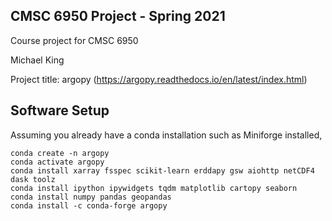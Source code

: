 ## CMSC 6950 Project - Spring 2021

Course project for CMSC 6950

Michael King

Project title: argopy (https://argopy.readthedocs.io/en/latest/index.html)

## Software Setup

Assuming you already have a conda installation such as Miniforge installed,


    conda create -n argopy
    conda activate argopy
    conda install xarray fsspec scikit-learn erddapy gsw aiohttp netCDF4 dask toolz
    conda install ipython ipywidgets tqdm matplotlib cartopy seaborn
    conda install numpy pandas geopandas
    conda install -c conda-forge argopy





